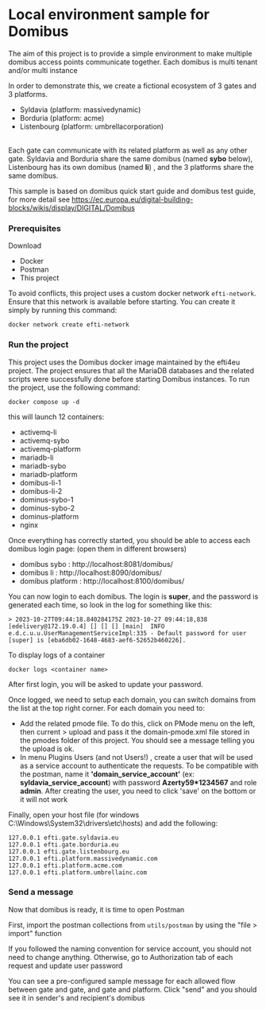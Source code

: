 <h1>Local environment sample for Domibus</h1>

The aim of this project is to provide a simple environment to make multiple domibus access points communicate together. Each domibus is multi tenant and/or multi instance

In order to demonstrate this, we create a fictional ecosystem of 3 gates and 3 platforms.
<ul>
<li>Syldavia (platform: massivedynamic)</li>
<li>Borduria (platform: acme)</li>
<li>Listenbourg (platform: umbrellacorporation)</li>
</ul>
<br>
Each gate can communicate with its related platform as well as any other gate. Syldavia and Borduria share the same domibus (named <b>sybo</b> below), Listenbourg has its own domibus (named <b>li</b>) , and the 3 platforms share the same domibus.

This sample is based on domibus quick start guide and domibus test guide, for more detail see https://ec.europa.eu/digital-building-blocks/wikis/display/DIGITAL/Domibus

<h3> Prerequisites </h3>

Download
<ul>
  <li>Docker</li>
  <li>Postman</li>
  <li>This project</li>
</ul>

To avoid conflicts, this project uses a custom docker network `efti-network`. Ensure that this network is available before starting. You can create it simply by running this command:

```
docker network create efti-network
```

<h3> Run the project </h3>

This project uses the Domibus docker image maintained by the efti4eu project. The project ensures that all the MariaDB databases and the related scripts were successfully done before starting Domibus instances.
To run the project, use the following command:

```
docker compose up -d
```

this will launch 12 containers:
<ul>
  <li>activemq-li</li>
  <li>activemq-sybo</li>
  <li>activemq-platform</li>
  <li>mariadb-li</li>
  <li>mariadb-sybo</li>
  <li>mariadb-platform</li>
  <li>domibus-li-1</li>
  <li>domibus-li-2</li>
  <li>dominus-sybo-1</li>
  <li>dominus-sybo-2</li>
  <li>dominus-platform</li>
  <li>nginx</li>
</ul>

Once everything has correctly started, you should be able to access each domibus login page: (open them in different browsers)
<ul>
  <li>domibus sybo : http://localhost:8081/domibus/ </li>
  <li>domibus li : http://localhost:8090/domibus/ </li>
  <li>domibus platform : http://localhost:8100/domibus/ </li>
</ul>

You can now login to each domibus. The login is <b>super</b>, and the password is generated each time, so look in the log for something like this:

```
> 2023-10-27T09:44:18.840284175Z 2023-10-27 09:44:18,838 [edelivery@172.19.0.4] [] [] [] [main]  INFO e.d.c.u.u.UserManagementServiceImpl:335 - Default password for user [super] is [eba6db02-1648-4683-aef6-52652b460226].
```

To display logs of a container

```
docker logs <container name>
```

After first login, you will be asked to update your password.

Once logged, we need to setup each domain, you can switch domains from the list at the top right corner.
For each domain you need to:

- Add the related pmode file. To do this, click on PMode menu on the left, then current > upload and pass it the domain-pmode.xml file stored in the pmodes folder of this project.
  You should see a message telling you the upload is ok.
- In menu Plugins Users (and not Users!) , create a user that will be used as a service account to authenticate the
  requests. To be compatible with the postman, name it <b>'domain_service_account'</b> (ex: <b>
  syldavia_service_account</b>) with password <b>Azerty59*1234567</b> and role <b>admin</b>. After creating the user, you need to click 'save' on the bottom or it will not work

Finally, open your host file (for windows C:\Windows\System32\drivers\etc\hosts) and add the following:

```
127.0.0.1 efti.gate.syldavia.eu
127.0.0.1 efti.gate.borduria.eu
127.0.0.1 efti.gate.listenbourg.eu
127.0.0.1 efti.platform.massivedynamic.com
127.0.0.1 efti.platform.acme.com
127.0.0.1 efti.platform.umbrellainc.com
```

<h3>Send a message</h3>

Now that domibus is ready, it is time to open Postman

First, import the postman collections from `utils/postman` by using the "file > import" function

If you followed the naming convention for service account, you should not need to change anything. Otherwise, go to Authorization tab of each request and update user password

You can see a pre-configured sample message for each allowed flow between gate and gate, and gate and platform. Click "send" and you should see it in sender's and recipient's domibus
